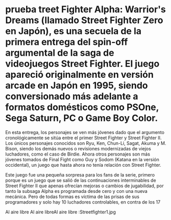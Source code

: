 # prueba  treet Fighter Alpha: Warrior's Dreams (llamado Street Fighter Zero en Japón), es una secuela de la primera entrega del spin-off argumental de la saga de videojuegos Street Fighter. El juego apareció originalmente en versión arcade en Japón en 1995, siendo conversionado más adelante a formatos domésticos como PSOne, Sega Saturn, PC o Game Boy Color.

En esta entrega, los personajes se ven más jóvenes dado que el argumento cronológicamente se sitúa entre el primer Street Fighter y Street Fighter II. Los únicos personajes conocidos son Ryu, Ken, Chun-Li, Sagat, Akuma y M. Bison, siendo los demás nuevos o revisiones modernizadas de viejos luchadores, como el caso de Birdie. Ahora otros personajes son más jóvenes tomados de Final Fight como Guy y Sodom (Katana en la versión occidental), un juego que hasta ahora no tenía relación con Street Fighter.

Este juego fue una pequeña sorpresa para los fans de la serie, primero porque es un juego que se salió de las continuaciones interminables de Street Fighter II que apenas ofrecían mejoras o cambios de jugabilidad, por tanto la subsaga Alpha es programada desde cero y con una nueva mecánica. Pero de todas formas es víctima de las prisas de sus programadores y solo hay 10 luchadores controlables, en contra de los 17 

Al aire libre
Al aire libreAl aire libre :Streetfighter1.jpg
